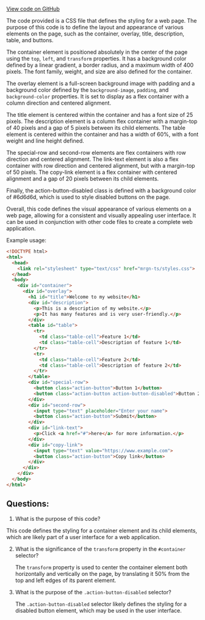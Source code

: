 [View code on GitHub](https://github.com/mrgnlabs/mrgn-ts/apps/marginfi-v2-ui/src/components/Navbar/AirdropZone.module.css)

The code provided is a CSS file that defines the styling for a web page. The purpose of this code is to define the layout and appearance of various elements on the page, such as the container, overlay, title, description, table, and buttons. 

The container element is positioned absolutely in the center of the page using the `top`, `left`, and `transform` properties. It has a background color defined by a linear gradient, a border radius, and a maximum width of 400 pixels. The font family, weight, and size are also defined for the container.

The overlay element is a full-screen background image with padding and a background color defined by the `background-image`, `padding`, and `background-color` properties. It is set to display as a flex container with a column direction and centered alignment. 

The title element is centered within the container and has a font size of 25 pixels. The description element is a column flex container with a margin-top of 40 pixels and a gap of 5 pixels between its child elements. The table element is centered within the container and has a width of 60%, with a font weight and line height defined. 

The special-row and second-row elements are flex containers with row direction and centered alignment. The link-text element is also a flex container with row direction and centered alignment, but with a margin-top of 50 pixels. The copy-link element is a flex container with centered alignment and a gap of 20 pixels between its child elements. 

Finally, the action-button-disabled class is defined with a background color of #6d6d6d, which is used to style disabled buttons on the page. 

Overall, this code defines the visual appearance of various elements on a web page, allowing for a consistent and visually appealing user interface. It can be used in conjunction with other code files to create a complete web application. 

Example usage:

```html
<!DOCTYPE html>
<html>
  <head>
    <link rel="stylesheet" type="text/css" href="mrgn-ts/styles.css">
  </head>
  <body>
    <div id="container">
      <div id="overlay">
        <h1 id="title">Welcome to my website</h1>
        <div id="description">
          <p>This is a description of my website.</p>
          <p>It has many features and is very user-friendly.</p>
        </div>
        <table id="table">
          <tr>
            <td class="table-cell">Feature 1</td>
            <td class="table-cell">Description of feature 1</td>
          </tr>
          <tr>
            <td class="table-cell">Feature 2</td>
            <td class="table-cell">Description of feature 2</td>
          </tr>
        </table>
        <div id="special-row">
          <button class="action-button">Button 1</button>
          <button class="action-button action-button-disabled">Button 2</button>
        </div>
        <div id="second-row">
          <input type="text" placeholder="Enter your name">
          <button class="action-button">Submit</button>
        </div>
        <div id="link-text">
          <p>Click <a href="#">here</a> for more information.</p>
        </div>
        <div id="copy-link">
          <input type="text" value="https://www.example.com">
          <button class="action-button">Copy link</button>
        </div>
      </div>
    </div>
  </body>
</html>
```
## Questions: 
 1. What is the purpose of this code?
   
   This code defines the styling for a container element and its child elements, which are likely part of a user interface for a web application.

2. What is the significance of the `transform` property in the `#container` selector?
   
   The `transform` property is used to center the container element both horizontally and vertically on the page, by translating it 50% from the top and left edges of its parent element.

3. What is the purpose of the `.action-button-disabled` selector?
   
   The `.action-button-disabled` selector likely defines the styling for a disabled button element, which may be used in the user interface.